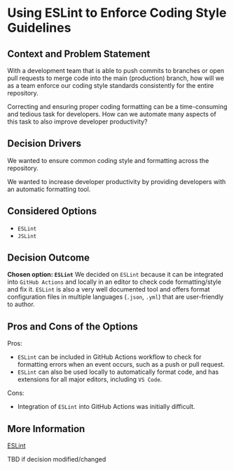 # Using ESLint to Enforce Coding Style Guidelines

## Context and Problem Statement
With a development team that is able to push commits to branches or open pull requests to merge code into the main (production) branch, how will we as a team enforce our coding style standards consistently for the entire repository.

Correcting and ensuring proper coding formatting can be a time-consuming and tedious task for developers. How can we automate many aspects of this task to also improve developer productivity?


## Decision Drivers

We wanted to ensure common coding style and formatting across the repository.

We wanted to increase developer productivity by providing developers with an automatic formatting tool.

## Considered Options

* `ESLint`
* `JSLint`

## Decision Outcome
**Chosen option: `ESLint`**
We decided on `ESLint` because it can be integrated into `GitHub Actions` and locally in an editor to check code formatting/style and fix it.
`ESLint` is also a very well documented tool and offers format configuration files in multiple languages (`.json`, `.yml`) that are user-friendly to author.


## Pros and Cons of the Options
Pros:
- `ESLint` can be included in GitHub Actions workflow to check for formatting errors when an event occurs, such as a push or pull request.
- `ESLint` can also be used locally to automatically format code, and has extensions for all major editors, including `VS Code`.

Cons:
- Integration of `ESLint` into GitHub Actions was initially difficult.


## More Information
[ESLint](https://eslint.org/)

TBD if decision modified/changed
